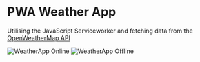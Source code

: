 # PWA Weather App

Utilising the JavaScript Serviceworker and fetching data from the [OpenWeatherMap API](https://openweathermap.org/api)

![WeatherApp Online](/public/online.png "Weather App Online")
![WeatherApp Offline](/public/offline.png "Weather App Offline")

